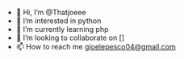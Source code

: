 - 👋 Hi, I’m @Thatjoeee
- 👀 I’m interested in python
- 🌱 I’m currently learning php
- 💞️ I’m looking to collaborate on []
- 📫 How to reach me gioelepesco04@gmail.com


